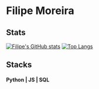 # Filipe Moreira

## Stats
[![Filipe's GitHub stats](https://github-readme-stats.vercel.app/api?username=lipehmoreira&show_icons=true&theme=gruvbox)](https://github.com/lipehmoreira/github-readme-stats)
[![Top Langs](https://github-readme-stats.vercel.app/api/top-langs/?username=lipehmoreira&layout=compact)](https://github.com/lipehmoreira/github-readme-stats)

## Stacks 
#### Python | JS | SQL
